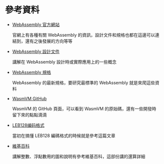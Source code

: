 # 參考資料

* [WebAssembly 官方網站](http://webassembly.org)

	官網上有各種有關 WebAssembly 的資訊，設計文件和規格也都在這邊可以連結到，還有之後發展的方向等等

* [WebAssembly 設計文件](http://webassembly.org/docs/high-level-goals/)

	講解在 WebAssembly 設計時或實際應用上的一些概念

* [WebAssembly 規格](https://webassembly.github.io/spec)

	WebAssembly 的最新規格，要研究最標準的 WebAssembly 就是來爬這些資料

* [WasmVM GitHub](https://github.com/LuisHsu/WasmVM)

	WasmVM 的 GitHub 頁面，可以看到 WasmVM 的原始碼，還有一些開發時留下來的點點滴滴

* [LEB128编码格式](http://gttiankai.github.io/2016/06/30/leb128%E7%BC%96%E7%A0%81%E6%A0%BC%E5%BC%8F.html)

	當初在搞懂 LEB128 編碼格式的時候就是參考這篇文章

* [維基百科](https://zh.wikipedia.org/zh-tw)

	講解整數、浮點數用的圖和說明有參考維基百科，這部份講的還算詳細
